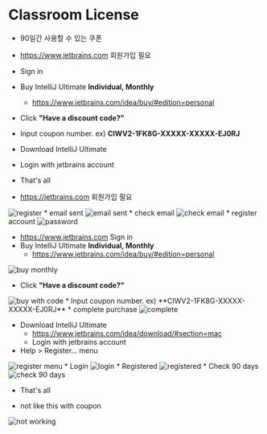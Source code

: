 # Classroom License
* 90일간 사용할 수 있는 쿠폰
* https://www.jetbrains.com 회원가입 필요
* Sign in
* Buy IntelliJ Ultimate **Individual, Monthly**
  * https://www.jetbrains.com/idea/buy/#edition=personal
* Click __"Have a discount code?"__
* Input coupon number. ex) **CIWV2-1FK8G-XXXXX-XXXXX-EJ0RJ**
* Download IntelliJ Ultimate
* Login with jetbrains account
* That's all

* https://jetbrains.com 회원가입 필요
<img src="images/01register.png" alt="register">
* email sent
<img src="images/02emailsent.png" alt="email sent">
* check email
<img src="images/03checkemail.png" alt="check email">
* register account
<img src="images/04password.png" alt="password">

* https://www.jetbrains.com Sign in
* Buy IntelliJ Ultimate **Individual, Monthly**
  * https://www.jetbrains.com/idea/buy/#edition=personal
<img src="images/05buymonthly.png" alt="buy monthly">

* Click __"Have a discount code?"__
<img src="images/06buywithcode.png" alt="buy with code">
* Input coupon number. ex) **CIWV2-1FK8G-XXXXX-XXXXX-EJ0RJ**
* complete purchase
<img src="images/07complete.png" alt="complete">

* Download IntelliJ Ultimate
  * https://www.jetbrains.com/idea/download/#section=mac
  * Login with jetbrains account
* Help > Register... menu
<img src="images/08register.png" alt="register menu">
* Login
<img src="images/09login.png" alt="login">
* Registered
<img src="images/10registered.png" alt="registered">
* Check 90 days
<img src="images/11check90days.png" alt="check 90 days">

* That's all


* not like this with coupon
<img src="images/12notworking.png" alt="not working">
